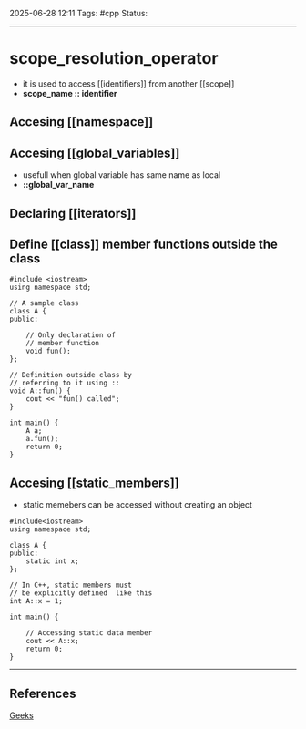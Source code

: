 
2025-06-28 12:11
Tags: #cpp
Status:

---
# scope_resolution_operator
- it is used to access [[identifiers]] from another [[scope]]
- **scope_name :: identifier**
## Accesing [[namespace]]
## Accesing [[global_variables]]
- usefull when global variable has same name as local 
- **::global_var_name**
## Declaring [[iterators]]
## Define [[class]] member functions outside the class
```
#include <iostream>
using namespace std;

// A sample class
class A {
public:
  
    // Only declaration of 
    // member function
    void fun();
};

// Definition outside class by 
// referring to it using ::
void A::fun() {
  	cout << "fun() called";
}

int main() {
    A a;
    a.fun();
    return 0;
}
```

## Accesing [[static_members]] 
- static memebers can be accessed without creating an object
```
#include<iostream>
using namespace std;

class A {
public:
    static int x; 
};

// In C++, static members must 
// be explicitly defined  like this
int A::x = 1;

int main() {
    
  	// Accessing static data member
  	cout << A::x;
    return 0;
}
```

---
## References
[Geeks](https://www.geeksforgeeks.org/cpp/scope-resolution-operator-in-c/)


